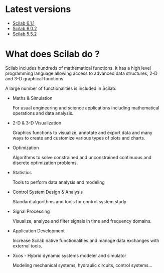 # Latest versions

 * [Scilab 6.1.1](https://gitlab.com/scilab/scilab/-/releases/6.1.1)
 * [Scilab 6.0.2](https://gitlab.com/scilab/scilab/-/releases/6.0.2)
 * [Scilab 5.5.2](https://gitlab.com/scilab/scilab/-/releases/5.2.2)

# What does Scilab do ?

Scilab includes hundreds of mathematical functions. It has a high level programming language allowing access to advanced data structures, 2-D and 3-D graphical functions.

A large number of functionalities is included in Scilab:

 * Maths & Simulation
   
   For usual engineering and science applications including mathematical operations and data analysis.

 * 2-D & 3-D Visualization
   
   Graphics functions to visualize, annotate and export data and many ways to create and customize various types of plots and charts.

 * Optimization
   
   Algorithms to solve constrained and unconstrained continuous and discrete optimization problems.

 * Statistics
   
   Tools to perform data analysis and modeling

 * Control System Design & Analysis
   
   Standard algorithms and tools for control system study

 * Signal Processing
   
   Visualize, analyze and filter signals in time and frequency domains.

 * Application Development
   
   Increase Scilab native functionalities and manage data exchanges with external tools.

 * Xcos - Hybrid dynamic systems modeler and simulator
   
   Modeling mechanical systems, hydraulic circuits, control systems...
